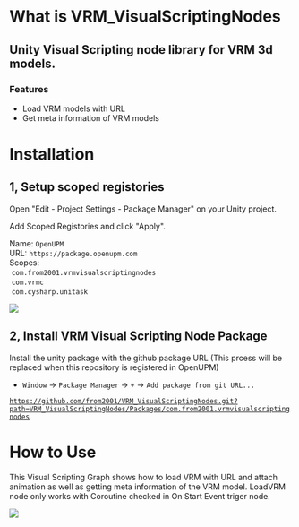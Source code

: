 # What is VRM_VisualScriptingNodes

## Unity Visual Scripting node library for VRM 3d models.

### Features

- Load VRM models with URL
- Get meta information of VRM models

# Installation

## 1, Setup scoped registories

Open "Edit - Project Settings - Package Manager" on your Unity project.

Add Scoped Registories and click "Apply".

Name: `OpenUPM`  
URL: `https://package.openupm.com`  
Scopes:   
 `com.from2001.vrmvisualscriptingnodes`  
 `com.vrmc`  
 `com.cysharp.unitask`

![](https://github.com/from2001/VRM_VisualScriptingNodes/assets/387880/da298940-5dfb-472a-baaf-7d3d613b962e)

## 2, Install VRM Visual Scripting Node Package

Install the unity package with the github package URL (This prcess will be replaced when this repository is registered in OpenUPM)

- `Window` -> `Package Manager` -> `+` -> `Add package from git URL...`

[`https://github.com/from2001/VRM_VisualScriptingNodes.git?path=VRM_VisualScriptingNodes/Packages/com.from2001.vrmvisualscriptingnodes`](https://github.com/from2001/VRM_VisualScriptingNodes.git?path=VRM_VisualScriptingNodes/Packages/com.from2001.vrmvisualscriptingnodes)

# How to Use

This Visual Scripting Graph shows how to load VRM with URL and attach animation as well as getting meta information of the VRM model. LoadVRM node only works with Coroutine checked in On Start Event triger node.

![](https://github.com/from2001/VRM_VisualScriptingNodes/assets/387880/a0055284-7ad1-434c-80c3-f1f91c25881f)
